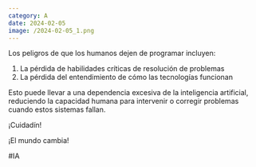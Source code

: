 ```yaml
--- 
category: A 
date: 2024-02-05 
image: /2024-02-05_1.png 
--- 
```


Los peligros de que los humanos dejen de programar incluyen: 

1) La pérdida de habilidades críticas de resolución de problemas 
2) La pérdida del entendimiento de cómo las tecnologías funcionan

Esto puede llevar a una dependencia excesiva de la inteligencia artificial, reduciendo la capacidad humana para intervenir o corregir problemas cuando estos sistemas fallan. 

¡Cuidadín!

¡El mundo cambia!

#IA